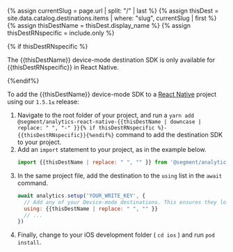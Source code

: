 <!-- Usage: `include react-dest only={ios|android}` -->
<!-- in the file we're pulling from the API, "name" corresponds with the path to the yml blob for a specific destination.-->
{% assign currentSlug = page.url | split: "/" | last %}
{% assign thisDest = site.data.catalog.destinations.items | where: "slug", currentSlug | first %}
{% assign thisDestName = thisDest.display_name %}
{% assign thisDestRNspecific = include.only %}


{% if thisDestRNspecific %}
<div class="premonition info">
<div class="fa fa-info-circle"></div>
<div class="content"><p>
The {{thisDestName}} device-mode destination SDK is only available for {{thisDestRNspecific}} in React Native.
</p></div></div>
{%endif%}

To add the {{thisDestName}} device-mode SDK to a [React Native](/docs/connections/sources/catalog/libraries/mobile/react-native/) project using our `1.5.1≤` release:
1. Navigate to the root folder of your project, and run a `yarn add @segment/analytics-react-native-{{thisDestName | downcase | replace: " ", "-" }}{% if thisDestRNspecific %}-{{thisDestRNspecific}}{%endif%}` command to add the destination SDK to your project.
2. Add an `import` statement to your project, as in the example below.
   ```js
   import {{thisDestName | replace: " ", "" }} from '@segment/analytics-react-native-{{thisDestName | downcase | replace: " ", "-" }}{% if thisDestRNspecific %}-{{thisDestRNspecific}}{%endif%}'
   ```
3. In the same project file, add the destination to the `using` list in the `await` command.
   ```js
   await analytics.setup('YOUR_WRITE_KEY', {
     // Add any of your Device-mode destinations. This ensures they load before continuing.
     using: {{thisDestName | replace: " ", "" }}
     // ...
   })
   ```
4. Finally, change to your iOS development folder ( `cd ios` ) and run `pod install`.
